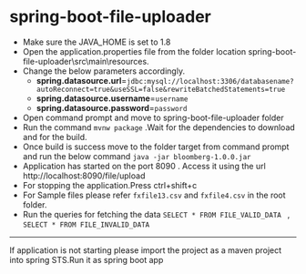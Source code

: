# spring-boot-file-uploader

- Make sure the JAVA_HOME is set to 1.8
- Open the application.properties file from the folder location spring-boot-file-uploader\src\main\resources. 
- Change the below parameters accordingly.
  - **spring.datasource.url**=`jdbc:mysql://localhost:3306/databasename?autoReconnect=true&useSSL=false&rewriteBatchedStatements=true`
  - **spring.datasource.username**=`username`
  - **spring.datasource.password**=`password`
- Open command prompt and move to spring-boot-file-uploader folder
- Run the command `mvnw package`  .Wait for the dependencies to download and for the build.
- Once build is success move to the folder target from command prompt and run the below command `java -jar bloomberg-1.0.0.jar`
- Application has started on the port 8090 . Access it using the url http://localhost:8090/file/upload
- For stopping the application.Press ctrl+shift+c
- For Sample files please refer `fxfile13.csv` and `fxfile4.csv` in the root folder.
- Run the queries for fetching the data `SELECT * FROM FILE_VALID_DATA ` , `SELECT * FROM FILE_INVALID_DATA`

------------------------------------------------------------------
If application is not starting please import the project as a maven project into spring STS.Run it as spring boot app
